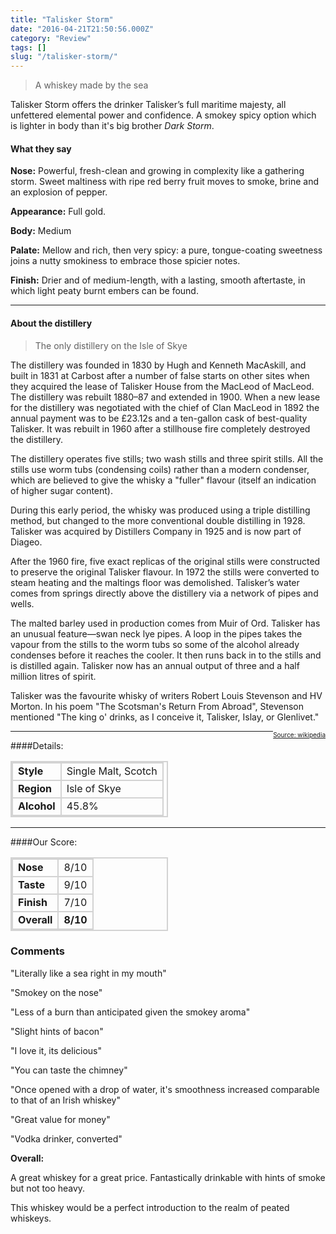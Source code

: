 ```yaml
---
title: "Talisker Storm"
date: "2016-04-21T21:50:56.000Z"
category: "Review"
tags: []
slug: "/talisker-storm/"
---
```

> A whiskey made by the sea 

Talisker Storm offers the drinker Talisker’s full maritime majesty, all unfettered elemental power and confidence. A smokey spicy option which is lighter in body than it's big brother *Dark Storm*.



#### What they say
**Nose:** Powerful, fresh-clean and growing in complexity like a gathering storm. Sweet maltiness with ripe red berry fruit moves to smoke, brine and an explosion of pepper.

**Appearance:** Full gold.

**Body:** Medium

**Palate:** Mellow and rich, then very spicy: a pure, tongue-coating sweetness joins a nutty smokiness to embrace those spicier notes.

**Finish:** Drier and of medium-length, with a lasting, smooth aftertaste, in which light peaty burnt embers can be found.

---

#### About the distillery

> The only distillery on the Isle of Skye

The distillery was founded in 1830 by Hugh and Kenneth MacAskill, and built in 1831 at Carbost after a number of false starts on other sites when they acquired the lease of Talisker House from the MacLeod of MacLeod. 
The distillery was rebuilt 1880–87 and extended in 1900. When a new lease for the distillery was negotiated with the chief of Clan MacLeod in 1892 the annual payment was to be £23.12s and a ten-gallon cask of best-quality Talisker. It was rebuilt in 1960 after a stillhouse fire completely destroyed the distillery. 

The distillery operates five stills; two wash stills and three spirit stills. All the stills use worm tubs (condensing coils) rather than a modern condenser, which are believed to give the whisky a "fuller" flavour (itself an indication of higher sugar content). 

During this early period, the whisky was produced using a triple distilling method, but changed to the more conventional double distilling in 1928. Talisker was acquired by Distillers Company in 1925 and is now part of Diageo. 

After the 1960 fire, five exact replicas of the original stills were constructed to preserve the original Talisker flavour. In 1972 the stills were converted to steam heating and the maltings floor was demolished. Talisker’s water comes from springs directly above the distillery via a network of pipes and wells.

The malted barley used in production comes from Muir of Ord. Talisker has an unusual feature—swan neck lye pipes. A loop in the pipes takes the vapour from the stills to the worm tubs so some of the alcohol already condenses before it reaches the cooler. It then runs back in to the stills and is distilled again. Talisker now has an annual output of three and a half million litres of spirit.

Talisker was the favourite whisky of writers Robert Louis Stevenson and HV Morton. In his poem "The Scotsman's Return From Abroad", Stevenson mentioned "The king o' drinks, as I conceive it, Talisker, Islay, or Glenlivet."

<div style="float:right; font-size: 10px"><a href="https://en.wikipedia.org/wiki/Aberfeldy_distillery">Source: wikipedia</a></div>

---

####Details:
<table>
<tr>
<td class="grey">Style</td><td>Single Malt, Scotch</td>
</tr>
<tr>
<td class="grey">Region</td><td>Isle of Skye</td>
</tr>
<tr>
<td class="grey">Alcohol</td><td>45.8%</td>
</tr>
</table>


---

####Our Score:


<style>
.grey {
    font-weight: bold;
}
td {
    border: 2px solid lightgrey;
}

table {
    width: 50%;
    border: 2px solid lightgrey;

}

</style>
<table class="score-table">
<tr>
<td class="grey">Nose</td><td>8/10</td>
</tr>
<tr>
<td class="grey">Taste</td><td>9/10</td>
</tr>
<tr>
<td class="grey">Finish</td><td>7/10</td>
</tr>
<tr>
<td class="grey"><strong>Overall</strong></td><td><strong>8/10</strong></td>
</tr>
</table>


### Comments
"Literally like a sea right in my mouth"

"Smokey on the nose"

"Less of a burn than anticipated given the smokey aroma"

"Slight hints of bacon"

"I love it, its delicious"

"You can taste the chimney" 

"Once opened with a drop of water, it's smoothness increased comparable to that of an Irish whiskey" 

"Great value for money"

"Vodka drinker, converted" 

**Overall:** 

A great whiskey for a great price. Fantastically drinkable with hints of smoke but not too heavy. 

This whiskey would be a perfect introduction to the realm of peated whiskeys. 

    
